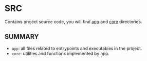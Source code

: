 # SRC

Contains project source code, you will find [app](./app/README.md) and [core](./core/README.md) directories.

## SUMMARY

- `app`: all files related to entrypoints and executables in the project.
- `core`: utilities and functions implemented by app.
